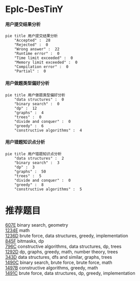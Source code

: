 # EpIc-DesTinY

<!-- tabs:start -->



#### **用户提交结果分析**

```mermaid
pie title 用户提交结果分析
    "Accepted" :  28
    "Rejected" :  0
    "Wrong answer" :  22
    "Runtime error" :  0
    "Time limit exceeded" :  0
    "Memory limit exceeded" :  0
    "Compilation error" :  0
    "Partial" :  0
```

#### **用户做题类型偏好分析**

```mermaid
pie title 用户做题类型偏好分析
    "data structures" :  0
    "binary search" :  0
    "dp" :  12
    "graphs" :  4
    "trees" :  0
    "divide and conquer" :  0
    "greedy" :  6
    "constructive algorithms" :  4
```
#### **用户错题知识点分析**

```mermaid
pie title 用户错题知识点分析
    "data structures" :  2
    "binary search" :  3
    "dp" :  3
    "graphs" :  50
    "trees" :  5
    "divide and conquer" :  0
    "greedy" :  8
    "constructive algorithms" :  5
```



<!-- tabs:end -->
# 推荐题目
[607E](https://codeforces.com/contest/607/problem/E)		binary search,
                        geometry		  
[1234E](https://codeforces.com/contest/1234/problem/E)		math		  
[1236D](https://codeforces.com/contest/1236/problem/D)		brute force,
                        data structures,
                        greedy,
                        implementation		  
[845F](https://codeforces.com/contest/845/problem/F)		bitmasks,
                        dp		  
[796C](https://codeforces.com/contest/796/problem/C)		constructive algorithms,
                        data structures,
                        dp,
                        trees		  
[1292D](https://codeforces.com/contest/1292/problem/D)		dp,
                        graphs,
                        greedy,
                        math,
                        number theory,
                        trees		  
[343D](https://codeforces.com/contest/343/problem/D)		data structures,
                        dfs and similar,
                        graphs,
                        trees		  
[1490C](https://codeforces.com/contest/1490/problem/C)		binary search,
                        brute force,
                        brute force,
                        math		  
[1497B](https://codeforces.com/contest/1497/problem/B)		constructive algorithms,
                        greedy,
                        math		  
[1491C](https://codeforces.com/contest/1491/problem/C)		brute force,
                        data structures,
                        dp,
                        greedy,
                        implementation		  
